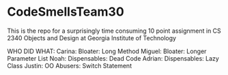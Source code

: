 # CodeSmellsTeam30
This is the repo for a surprisingly time consuming 10 point assignment in CS 2340 Objects and Design at Georgia Institute of Technology

WHO DID WHAT:
Carina: Bloater: Long Method
Miguel: Bloater: Longer Parameter List
Noah: Dispensables: Dead Code
Adrian: Dispensables: Lazy Class
Justin: OO Abusers: Switch Statement
